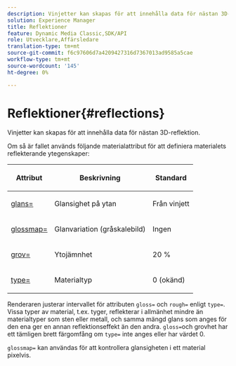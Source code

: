 ```yaml
---
description: Vinjetter kan skapas för att innehålla data för nästan 3D-reflektion.
solution: Experience Manager
title: Reflektioner
feature: Dynamic Media Classic,SDK/API
role: Utvecklare,Affärsledare
translation-type: tm+mt
source-git-commit: f6c97606d7a4209427316d7367013ad9585a5cae
workflow-type: tm+mt
source-wordcount: '145'
ht-degree: 0%

---
```



# Reflektioner{#reflections}

Vinjetter kan skapas för att innehålla data för nästan 3D-reflektion.

Om så är fallet används följande materialattribut för att definiera materialets reflekterande ytegenskaper:

<table id="table_8769C726A17E412FB41F7CB87690B1FE"> 
 <thead> 
  <tr> 
   <th class="entry"> <p>Attribut </p> </th> 
   <th class="entry"> <p>Beskrivning </p> </th> 
   <th class="entry"> <p>Standard </p> </th> 
  </tr> 
 </thead>
 <tbody> 
  <tr> 
   <td> <p><a href="../../../../../../ir-api/http-protocol/image-rendering-api-ref/c-ir-http-protocol-ref/c-ir-http-protocol-command-reference/r-ir-http-gloss.md#reference-325aef2ee51e4e1584a06047427340ca" type="reference" format="dita" scope="local"> <span class="codeph"> glans=</span> </a> </p> </td> 
   <td> <p>Glansighet på ytan </p> </td> 
   <td> <p>Från vinjett </p> </td> 
  </tr> 
  <tr> 
   <td> <p> <a href="../../../../../../ir-api/http-protocol/image-rendering-api-ref/c-ir-http-protocol-ref/c-ir-http-protocol-command-reference/r-ir-glossmap.md#reference-99940148ae6a401482b2d03c68530f3a" type="reference" format="dita" scope="local"> <span class="codeph"> glossmap=  </span> </a> </p> </td> 
   <td> <p>Glanvariation (gråskalebild) </p> </td> 
   <td> <p>Ingen </p> </td> 
  </tr> 
  <tr> 
   <td> <p> <a href="../../../../../../ir-api/http-protocol/image-rendering-api-ref/c-ir-http-protocol-ref/c-ir-http-protocol-command-reference/r-ir-rough.md#reference-00add846b09f4dc39420bda1ca414180" type="reference" format="dita" scope="local"> <span class="codeph"> grov=  </span> </a> </p> </td> 
   <td> <p>Ytojämnhet </p> </td> 
   <td> <p>20 % </p> </td> 
  </tr> 
  <tr> 
   <td> <p> <a href="../../../../../../ir-api/http-protocol/image-rendering-api-ref/c-ir-http-protocol-ref/c-ir-http-protocol-command-reference/r-ir-http-type.md#reference-128c7de89e2d46838019b560f3f84a35" type="reference" format="dita" scope="local"> <span class="codeph"> type=</span> </a> </p> </td> 
   <td> <p>Materialtyp </p> </td> 
   <td> <p>0 (okänd) </p> </td> 
  </tr> 
 </tbody> 
</table>

Renderaren justerar intervallet för attributen `gloss=` och `rough=` enligt `type=`. Vissa typer av material, t.ex. tyger, reflekterar i allmänhet mindre än materialtyper som sten eller metall, och samma mängd glans som anges för den ena ger en annan reflektionseffekt än den andra. `gloss=`och grovhet har ett tämligen brett färgomfång om  `type=` inte anges eller har värdet 0.

`glossmap=` kan användas för att kontrollera glansigheten i ett material pixelvis.
